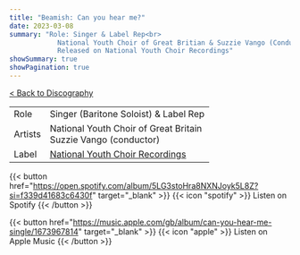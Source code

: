 ```yaml
---
title: "Beamish: Can you hear me?"
date: 2023-03-08
summary: "Role: Singer & Label Rep<br>
            National Youth Choir of Great Britian & Suzzie Vango (Conductor)<br>
            Released on National Youth Choir Recordings"
showSummary: true
showPagination: true
---
```

[< Back to Discography](/discography)

| | |
|-|-|
|Role|Singer (Baritone Soloist) & Label Rep|
|Artists|National Youth Choir of Great Britain<br>Suzzie Vango (conductor)|
|Label|[National Youth Choir Recordings](https://www.nationalyouthchoir.org.uk/recordings)

{{< button href="https://open.spotify.com/album/5LG3stoHra8NXNJoyk5L8Z?si=f339d41683c6430f" target="_blank" >}}
{{< icon "spotify" >}} Listen on Spotify
{{< /button >}}

{{< button href="https://music.apple.com/gb/album/can-you-hear-me-single/1673967814" target="_blank" >}}
{{< icon "apple" >}} Listen on Apple Music
{{< /button >}}
